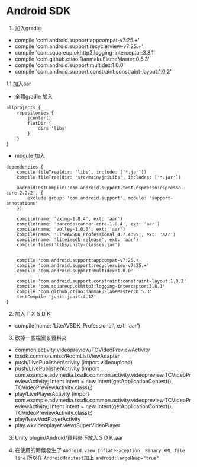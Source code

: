 
# Android SDK

1. 加入gradle 
* compile 'com.android.support:appcompat-v7:25.+'
* compile 'com.android.support:recyclerview-v7:25.+'
* compile 'com.squareup.okhttp3:logging-interceptor:3.8.1'
* compile 'com.github.ctiao:DanmakuFlameMaster:0.5.3'
* compile 'com.android.support:multidex:1.0.0'
* compile 'com.android.support.constraint:constraint-layout:1.0.2'

1.1 加入aar
* 全體gradle 加入
```
allprojects {
    repositories {
        jcenter()
        flatDir {
            dirs 'libs'
        }
    }
}
```
* module 加入
```
dependencies {
    compile fileTree(dir: 'libs', include: ['*.jar'])
    compile fileTree(dir: 'src/main/jniLibs', includes: ['*.jar'])

    androidTestCompile('com.android.support.test.espresso:espresso-core:2.2.2', {
        exclude group: 'com.android.support', module: 'support-annotations'
    })

    compile(name: 'zxing-1.8.4', ext: 'aar')
    compile(name: 'barcodescanner-core-1.8.4', ext: 'aar')
    compile(name: 'volley-1.0.0', ext: 'aar')
    compile(name: 'LiteAVSDK_Professional_4.7.4395', ext: 'aar')
    compile(name: 'liteimsdk-release', ext: 'aar')
    compile files('libs/unity-classes.jar')


    compile 'com.android.support:appcompat-v7:25.+'
    compile 'com.android.support:recyclerview-v7:25.+'
    compile 'com.android.support:multidex:1.0.0'

    compile 'com.android.support.constraint:constraint-layout:1.0.2'
    compile 'com.squareup.okhttp3:logging-interceptor:3.8.1'
    compile 'com.github.ctiao:DanmakuFlameMaster:0.5.3'
    testCompile 'junit:junit:4.12'
}
```


2. 加入ＴＸＳＤＫ
* compile(name: 'LiteAVSDK_Professional', ext: 'aar')

3. 砍掉一些檔案＆資料夾
* common.activity.videopreview/TCVideoPreviewActivity
* txsdk.common.misc/RoomListViewAdapter
* push/LivePublisherActivity (import videoupload)
* push/LivePublisherActivity
(import com.example.advmedia.txsdk.common.activity.videopreview.TCVideoPreviewActivity;
Intent intent = new Intent(getApplicationContext(), TCVideoPreviewActivity.class);)
* play/LivePlayerActivity
(import com.example.advmedia.txsdk.common.activity.videopreview.TCVideoPreviewActivity;
Intent intent = new Intent(getApplicationContext(), TCVideoPreviewActivity.class);)
* play/NewVodPlayerActivity
* play.wkvideoplayer.view/SuperVideoPlayer


3. Unity plugin/Android/資料夾下放入ＳＤＫ.aar

4. 在使用的時候發生了 ``` Android.view.InflateException: Binary XML file line ```
所以在 ``` AndroidManifest ```加上 ``` android:largeHeap="true" ```
